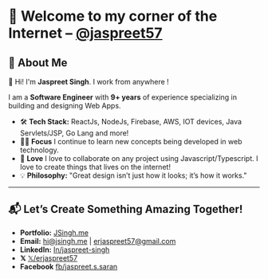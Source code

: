 # 🌟 Welcome to my corner of the Internet – [@jaspreet57](https://github.com/jaspreet57)

## 🚀 About Me

👋 Hi! I'm **Jaspreet Singh**. I work from anywhere !

I am a **Software Engineer** with **9+ years** of experience specializing in building and designing Web Apps.

- 🛠 **Tech Stack:** ReactJs, NodeJs, Firebase, AWS, IOT devices, Java Servlets/JSP, Go Lang and more!
- 👨‍🏫 **Focus** I continue to learn new concepts being developed in web technology.
- 💞️ **Love** I love to collaborate on any project using Javascript/Typescript. I love to create things that lives on the internet!
- 💡 **Philosophy:** "Great design isn’t just how it looks; it’s how it works."

---

## 📬 Let’s Create Something Amazing Together!  
- **Portfolio:** [JSingh.me](https://jsingh.me)
- **Email:** hi@jsingh.me | erjaspreet57@gmail.com
- **LinkedIn:** [In/jaspreet-singh](https://www.linkedin.com/in/jaspreet-singh)
- **𝕏** [𝕏/erjaspreet57](https://x.com/erjaspreet57)
- **Facebook** [fb/jaspreet.s.saran](https://www.facebook.com/jaspreet.s.saran)



<!---
jaspreet57/jaspreet57 is a ✨ special ✨ repository because its `README.md` (this file) appears on your GitHub profile.
You can click the Preview link to take a look at your changes.
--->
